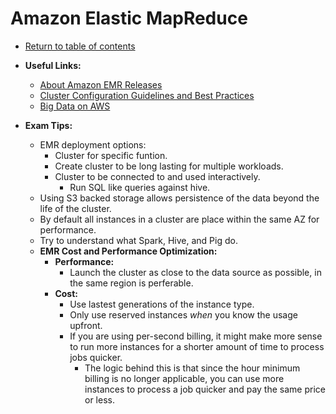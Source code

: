 # Amazon Elastic MapReduce

* [Return to table of contents](../../../README.md)

* **Useful Links:**
  * [About Amazon EMR Releases](https://docs.aws.amazon.com/emr/latest/ReleaseGuide/emr-release-components.html)
  * [Cluster Configuration Guidelines and Best Practices](https://docs.aws.amazon.com/emr/latest/ManagementGuide/emr-plan-instances-guidelines.html)
  * [Big Data on AWS](https://aws.amazon.com/big-data/use-cases/)

* **Exam Tips:**
  * EMR deployment options:
    * Cluster for specific funtion.
    * Create cluster to be long lasting for multiple workloads.
    * Cluster to be connected to and used interactively.
      * Run SQL like queries against hive.
  * Using S3 backed storage allows persistence of the data beyond the life of the cluster.
  * By default all instances in a cluster are place within the same AZ for performance.
  * Try to understand what Spark, Hive, and Pig do.
  * **EMR Cost and Performance Optimization:**
    * **Performance:**
      * Launch the cluster as close to the data source as possible, in the same region is perferable.
    * **Cost:**
      * Use lastest generations of the instance type.
      * Only use reserved instances _when_ you know the usage upfront.
      * If you are using per-second billing, it might make more sense to run more instances for a shorter amount of time to process jobs quicker.
        * The logic behind this is that since the hour minimum billing is no longer applicable, you can use more instances to process a job quicker and pay the same price or less.
